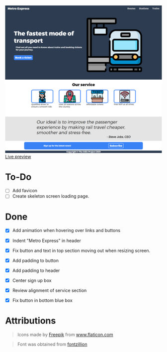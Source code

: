 ![](img/final.png)
[Live preview](https://creme332.github.io/my-odin-projects/landing-page/)
# To-Do
- [ ] Add favicon
- [ ] Create skeleton screen loading page.

# Done
- [x] Add animation when hovering over links and buttons
- [x] Indent "Metro Express" in header
- [x] Fix button and text in top section moving out when resizing screen. 
- [x] Add padding to button
- [x] Add padding to header
- [x] Center sign up box
- [x] Review alignment of service section 
- [x] Fix button in bottom blue box


# Attributions
>Icons made by [Freepik](https://www.flaticon.com/authors/freepik) from www.flaticon.com

>Font was obtained from [fontzillion](https://www.fontzillion.com/fonts/cannot-into-space-fonts/trueno?utm_source=fontsquirrel.com&utm_medium=matcherator_link&utm_campaign=trueno)